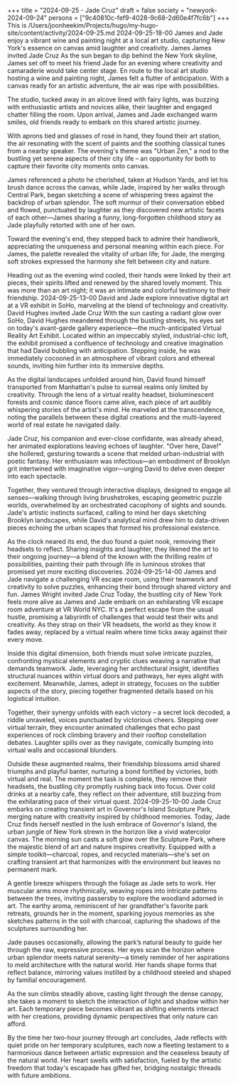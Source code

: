 +++
title = "2024-09-25 - Jade Cruz"
draft = false
society = "newyork-2024-09-24"
persons = ["9c40810c-fef9-4028-9c68-2d60e4f7fc6b"]
+++
This is /Users/joonheekim/Projects/hugo/my-hugo-site/content/activity/2024-09-25.md
2024-09-25-18-00
James and Jade enjoy a vibrant wine and painting night at a local art studio, capturing New York's essence on canvas amid laughter and creativity.
James James invited Jade Cruz
As the sun began to dip behind the New York skyline, James set off to meet his friend Jade for an evening where creativity and camaraderie would take center stage. En route to the local art studio hosting a wine and painting night, James felt a flutter of anticipation. With a canvas ready for an artistic adventure, the air was ripe with possibilities.

The studio, tucked away in an alcove lined with fairy lights, was buzzing with enthusiastic artists and novices alike, their laughter and engaged chatter filling the room. Upon arrival, James and Jade exchanged warm smiles, old friends ready to embark on this shared artistic journey.

With aprons tied and glasses of rosé in hand, they found their art station, the air resonating with the scent of paints and the soothing classical tunes from a nearby speaker. The evening's theme was "Urban Zen," a nod to the bustling yet serene aspects of their city life – an opportunity for both to capture their favorite city moments onto canvas.

James referenced a photo he cherished, taken at Hudson Yards, and let his brush dance across the canvas, while Jade, inspired by her walks through Central Park, began sketching a scene of whispering trees against the backdrop of urban splendor. The soft murmur of their conversation ebbed and flowed, punctuated by laughter as they discovered new artistic facets of each other—James sharing a funny, long-forgotten childhood story as Jade playfully retorted with one of her own.

Toward the evening's end, they stepped back to admire their handiwork, appreciating the uniqueness and personal meaning within each piece. For James, the palette revealed the vitality of urban life; for Jade, the merging soft strokes expressed the harmony she felt between city and nature.

Heading out as the evening wind cooled, their hands were linked by their art pieces, their spirits lifted and renewed by the shared lovely moment. This was more than an art night; it was an intimate and colorful testimony to their friendship.
2024-09-25-13-00
David and Jade explore innovative digital art at a VR exhibit in SoHo, marveling at the blend of technology and creativity.
David Hughes invited Jade Cruz
With the sun casting a radiant glow over SoHo, David Hughes meandered through the bustling streets, his eyes set on today's avant-garde gallery experience—the much-anticipated Virtual Reality Art Exhibit. Located within an impeccably styled, industrial-chic loft, the exhibit promised a confluence of technology and creative imagination that had David bubbling with anticipation. Stepping inside, he was immediately cocooned in an atmosphere of vibrant colors and ethereal sounds, inviting him further into its immersive depths.

As the digital landscapes unfolded around him, David found himself transported from Manhattan's pulse to surreal realms only limited by creativity. Through the lens of a virtual reality headset, bioluminescent forests and cosmic dance floors came alive, each piece of art audibly whispering stories of the artist's mind. He marveled at the transcendence, noting the parallels between these digital creations and the multi-layered world of real estate he navigated daily.

Jade Cruz, his companion and ever-close confidante, was already ahead, her animated explorations leaving echoes of laughter. "Over here, Dave!" she hollered, gesturing towards a scene that melded urban-industrial with poetic fantasy. Her enthusiasm was infectious—an embodiment of Brooklyn grit intertwined with imaginative vigor—urging David to delve even deeper into each spectacle.

Together, they ventured through interactive displays, designed to engage all senses—walking through living brushstrokes, escaping geometric puzzle worlds, overwhelmed by an orchestrated cacophony of sights and sounds. Jade's artistic instincts surfaced, calling to mind her days sketching Brooklyn landscapes, while David's analytical mind drew him to data-driven pieces echoing the urban scapes that formed his professional existence.

As the clock neared its end, the duo found a quiet nook, removing their headsets to reflect. Sharing insights and laughter, they likened the art to their ongoing journey—a blend of the known with the thrilling realm of possibilities, painting their path through life in luminous strokes that promised yet more exciting discoveries.
2024-09-25-14-00
James and Jade navigate a challenging VR escape room, using their teamwork and creativity to solve puzzles, enhancing their bond through shared victory and fun.
James Wright invited Jade Cruz
Today, the bustling city of New York feels more alive as James and Jade embark on an exhilarating VR escape room adventure at VR World NYC. It's a perfect escape from the usual hustle, promising a labyrinth of challenges that would test their wits and creativity. As they strap on their VR headsets, the world as they know it fades away, replaced by a virtual realm where time ticks away against their every move.

Inside this digital dimension, both friends must solve intricate puzzles, confronting mystical elements and cryptic clues weaving a narrative that demands teamwork. Jade, leveraging her architectural insight, identifies structural nuances within virtual doors and pathways, her eyes alight with excitement. Meanwhile, James, adept in strategy, focuses on the subtler aspects of the story, piecing together fragmented details based on his logistical intuition.

Together, their synergy unfolds with each victory – a secret lock decoded, a riddle unraveled, voices punctuated by victorious cheers. Stepping over virtual terrain, they encounter animated challenges that echo past experiences of rock climbing bravery and their rooftop constellation debates. Laughter spills over as they navigate, comically bumping into virtual walls and occasional blunders.

Outside these augmented realms, their friendship blossoms amid shared triumphs and playful banter, nurturing a bond fortified by victories, both virtual and real. The moment the task is complete, they remove their headsets, the bustling city promptly rushing back into focus. Over cold drinks at a nearby cafe, they reflect on their adventure, still buzzing from the exhilarating pace of their virtual quest.
2024-09-25-10-00
Jade Cruz embarks on creating transient art in Governor's Island Sculpture Park, merging nature with creativity inspired by childhood memories.
Today, Jade Cruz finds herself nestled in the lush embrace of Governor's Island, the urban jungle of New York strewn in the horizon like a vivid watercolor canvas. The morning sun casts a soft glow over the Sculpture Park, where the majestic blend of art and nature inspires creativity. Equipped with a simple toolkit—charcoal, ropes, and recycled materials—she's set on crafting transient art that harmonizes with the environment but leaves no permanent mark. 

A gentle breeze whispers through the foliage as Jade sets to work. Her muscular arms move rhythmically, weaving ropes into intricate patterns between the trees, inviting passersby to explore the woodland adorned in art. The earthy aroma, reminiscent of her grandfather's favorite park retreats, grounds her in the moment, sparking joyous memories as she sketches patterns in the soil with charcoal, capturing the shadows of the sculptures surrounding her. 

Jade pauses occasionally, allowing the park’s natural beauty to guide her through the raw, expressive process. Her eyes scan the horizon where urban splendor meets natural serenity—a timely reminder of her aspirations to meld architecture with the natural world. Her hands shape forms that reflect balance, mirroring values instilled by a childhood steeled and shaped by familial encouragement.

As the sun climbs steadily above, casting light through the dense canopy, she takes a moment to sketch the interaction of light and shadow within her art. Each temporary piece becomes vibrant as shifting elements interact with her creations, providing dynamic perspectives that only nature can afford. 

By the time her two-hour journey through art concludes, Jade reflects with quiet pride on her temporary sculptures, each now a fleeting testament to a harmonious dance between artistic expression and the ceaseless beauty of the natural world. Her heart swells with satisfaction, fueled by the artistic freedom that today's escapade has gifted her, bridging nostalgic threads with future ambitions.
